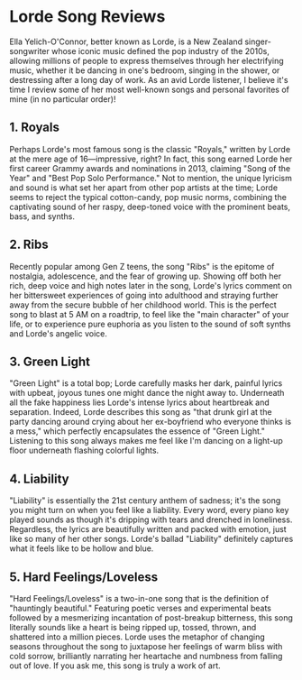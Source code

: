# Lorde Song Reviews

Ella Yelich-O'Connor, better known as Lorde, is a New Zealand singer-songwriter whose iconic music defined the pop industry of the 2010s, allowing millions of people to express themselves through her electrifying music, whether it be dancing in one's bedroom, singing in the shower, or destressing after a long day of work. As an avid Lorde listener, I believe it's time I review some of her most well-known songs and personal favorites of mine (in no particular order)! 

## 1. Royals

Perhaps Lorde's most famous song is the classic "Royals," written by Lorde at the mere age of 16—impressive, right? In fact, this song earned Lorde her first career Grammy awards and nominations in 2013, claiming "Song of the Year" and "Best Pop Solo Performance." Not to mention, the unique lyricism and sound is what set her apart from other pop artists at the time; Lorde seems to reject the typical cotton-candy, pop music norms, combining the captivating sound of her raspy, deep-toned voice with the prominent beats, bass, and synths. 

## 2. Ribs

Recently popular among Gen Z teens, the song "Ribs" is the epitome of nostalgia, adolescence, and the fear of growing up. Showing off both her rich, deep voice and high notes later in the song, Lorde's lyrics comment on her bittersweet experiences of going into adulthood and straying further away from the secure bubble of her childhood world. This is the perfect song to blast at 5 AM on a roadtrip, to feel like the "main character" of your life, or to experience pure euphoria as you listen to the sound of soft synths and Lorde's angelic voice.

## 3. Green Light

"Green Light" is a total bop; Lorde carefully masks her dark, painful lyrics with upbeat, joyous tunes one might dance the night away to. Underneath all the fake happiness lies Lorde's intense lyrics about heartbreak and separation. Indeed, Lorde describes this song as "that drunk girl at the party dancing around crying about her ex-boyfriend who everyone thinks is a mess," which perfectly encapsulates the essence of "Green Light." Listening to this song always makes me feel like I'm dancing on a light-up floor underneath flashing colorful lights.

## 4. Liability

"Liability" is essentially the 21st century anthem of sadness; it's the song you might turn on when you feel like a liability. Every word, every piano key played sounds as though it's dripping with tears and drenched in loneliness. Regardless, the lyrics are beautifully written and packed with emotion, just like so many of her other songs. Lorde's ballad "Liability" definitely captures what it feels like to be hollow and blue.

## 5. Hard Feelings/Loveless

"Hard Feelings/Loveless" is a two-in-one song that is the definition of "hauntingly beautiful." Featuring poetic verses and experimental beats followed by a mesmerizing incantation of post-breakup bitterness, this song literally sounds like a heart is being ripped up, tossed, thrown, and shattered into a million pieces. Lorde uses the metaphor of changing seasons throughout the song to juxtapose her feelings of warm bliss with cold sorrow, brilliantly narrating her heartache and numbness from falling out of love. If you ask me, this song is truly a work of art.

